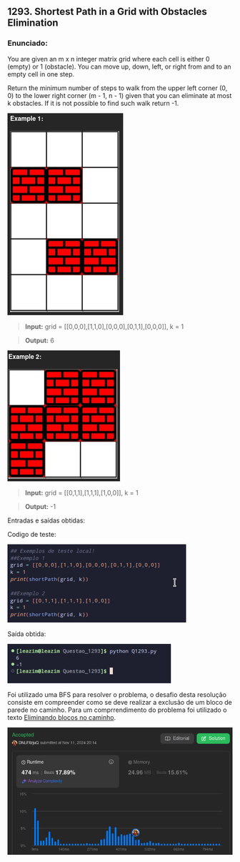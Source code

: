 ## 1293. Shortest Path in a Grid with Obstacles Elimination

### Enunciado:
You are given an m x n integer matrix grid where each cell is either 0 (empty) or 1 (obstacle). You can move up, down, left, or right from and to an empty cell in one step.

Return the minimum number of steps to walk from the upper left corner (0, 0) to the lower right corner (m - 1, n - 1) given that you can eliminate at most k obstacles. If it is not possible to find such walk return -1.

![Exemplo1](https://github.com/projeto-de-algoritmos-2024/Grafos1_LeetCodeExs/blob/master/Questoes/Questao_1293/Ex1.png "Exemplo1")

>**Input:** grid = [[0,0,0],[1,1,0],[0,0,0],[0,1,1],[0,0,0]], k = 1

>**Output:** 6

![Exemplo2](https://github.com/projeto-de-algoritmos-2024/Grafos1_LeetCodeExs/blob/master/Questoes/Questao_1293/Ex2.png "Exemplo2")

>**Input:** grid = [[0,1,1],[1,1,1],[1,0,0]], k = 1

>**Output:** -1

Entradas e saídas obtidas:

Codigo de teste:
<br>

![TestesRodados](https://github.com/projeto-de-algoritmos-2024/Grafos1_LeetCodeExs/blob/master/Questoes/Questao_1293/CodigoTeste.png "TestesRodados")

Saída obtida:
<br>

![SaidasObtidas](https://github.com/projeto-de-algoritmos-2024/Grafos1_LeetCodeExs/blob/master/Questoes/Questao_1293/OutputTeste.png "SaidasObtidas")

Foi utilizado uma BFS para resolver o problema, o desafio desta resolução consiste em compreender como se deve realizar a exclusão de um bloco de parede no caminho.
Para um comprrendimento do problema foi utilizado o texto [Eliminando blocos no caminho](https://medium.com/algorithms-digest/shortest-path-in-a-grid-with-obstacles-elimination-ad0c07ed41c2).
<br>

![Submissao](https://github.com/projeto-de-algoritmos-2024/Grafos1_LeetCodeExs/blob/master/Questoes/Questao_1293/Aceita.png "Exercicio Submetido")
